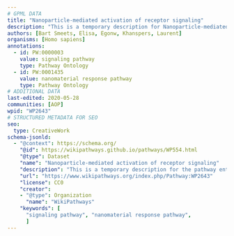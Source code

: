 ```yaml
---
# GPML DATA
title: "Nanoparticle-mediated activation of receptor signaling"
description: "This is a temporary description for Nanoparticle-mediated activation of receptor signaling"
authors: [Bart Smeets, Elisa, Egonw, Khanspers, Laurent]
organisms: [Homo sapiens]
annotations:
  - id: PW:0000003
    value: signaling pathway
    type: Pathway Ontology
  - id: PW:0001435
    value: nanomaterial response pathway
    type: Pathway Ontology
# ADDITIONAL DATA
last-edited: 2020-05-28
communities: [AOP]
wpid: "WP2643"
# STRUCTURED METADATA FOR SEO
seo:
  type: CreativeWork
schema-jsonld:
  - "@context": https://schema.org/
    "@id": https://wikipathways.github.io/pathways/WP554.html
    "@type": Dataset
    "name": "Nanoparticle-mediated activation of receptor signaling"
    "description": "This is a temporary description for the pathway entitled: Nanoparticle-mediated activation of receptor signaling"
    "url": "https://www.wikipathways.org/index.php/Pathway:WP2643"
    "license": CC0
    "creator":
    - "@type": Organization
      "name": "WikiPathways"
    "keywords": [
      "signaling pathway", "nanomaterial response pathway",
      ]
---
```

